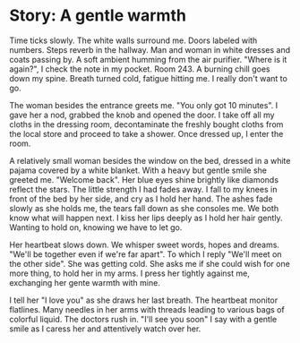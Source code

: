 # Story: A gentle warmth

Time ticks slowly. The white walls surround me. Doors labeled with numbers.
Steps reverb in the hallway. Man and woman in white dresses and coats passing
by. A soft ambient humming from the air purifier. "Where is it again?", I check
the note in my pocket. Room 243. A burning chill goes down my spine. Breath
turned cold, fatigue hitting me. I really don't want to go.

The woman besides the entrance greets me. "You only got 10 minutes". I gave her
a nod, grabbed the knob and opened the door. I take off all my cloths in the
dressing room, decontaminate the freshly bought cloths from the local store and
proceed to take a shower. Once dressed up, I enter the room.

A relatively small woman besides the window on the bed, dressed in a white
pajama covered by a white blanket. With a heavy but gentle smile she greeted
me. "Welcome back". Her blue eyes shine brightly like diamonds reflect the
stars. The little strength I had fades away. I fall to my knees in front of the
bed by her side, and cry as I hold her hand. The ashes fade slowly as she holds
me, the tears fall down as she consoles me. We both know what will happen next.
I kiss her lips deeply as I hold her hair gently. Wanting to hold on, knowing
we have to let go.

Her heartbeat slows down. We whisper sweet words, hopes and dreams. "We'll be
together even if we're far apart". To which I reply "We'll meet on the other
side". She was getting cold. She asks me if she could wish for one more thing,
to hold her in my arms. I press her tightly against me, exchanging her gente
warmth with mine.

I tell her "I love you" as she draws her last breath. The heartbeat monitor
flatlines. Many needles in her arms with threads leading to various bags of
colorful liquid. The doctors rush in. "I'll see you soon" I say with a gentle
smile as I caress her and attentively watch over her.
